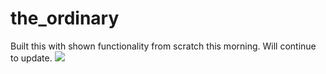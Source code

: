 # the_ordinary



Built this with shown functionality from scratch this morning. Will continue to update.
![](quick_build.gif)
